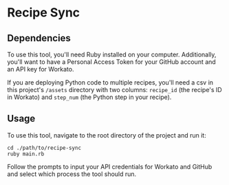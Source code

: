 # Recipe Sync

## Dependencies
To use this tool, you'll need Ruby installed on your computer. Additionally, you'll want to have a Personal Access Token for your GitHub account and an API key for Workato.

If you are deploying Python code to multiple recipes, you'll need a csv in this project's `/assets` directory with two columns: `recipe_id` (the recipe's ID in Workato) and `step_num` (the Python step in your recipe).

## Usage
To use this tool, navigate to the root directory of the project and run it:
```
cd ./path/to/recipe-sync
ruby main.rb
```

Follow the prompts to input your API credentials for Workato and GitHub and select which process the tool should run.